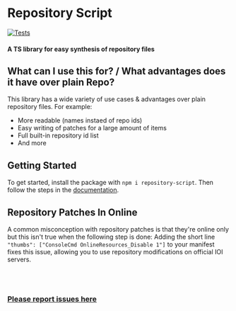 # Repository Script
[![Tests](https://github.com/bennett-sh/repository-script/actions/workflows/tests.yml/badge.svg?event=push)](https://github.com/bennett-sh/repository-script/actions/workflows/tests.yml)
#### A TS library for easy synthesis of repository files

## What can I use this for? / What advantages does it have over plain Repo?
This library has a wide variety of use cases & advantages over plain repository files.
For example:
- More readable (names instaed of repo ids)
- Easy writing of patches for a large amount of items
- Full built-in repository id list
- And more

## Getting Started
To get started, install the package with ```npm i repository-script```. Then follow the steps in the [documentation](DOCUMENTATION.md).

## Repository Patches In Online
A common misconception with repository patches is that they're online only but this isn't true when the following step is done:
Adding the short line ```"thumbs": ["ConsoleCmd OnlineResources_Disable 1"]``` to your manifest fixes this issue, allowing you to use repository modifications on official IOI servers.

<br/>
<br/>

### [Please report issues here](https://github.com/bennett-sh/repository-script/issues)
